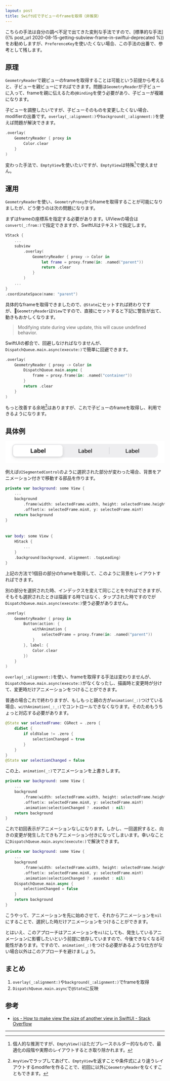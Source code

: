 ```yaml
---
layout: post
title: SwiftUIで子ビューのframeを取得（非推奨）
---
```


こちらの手法は自分の調べ不足で出てきた変則な手法ですので、[標準的な手法]({% post_url 2020-08-15-getting-subview-frame-in-swiftui-deprecated %})をお勧めしますが、`PreferenceKey`を使いたくない場合、この手法の出番で、参考として残します。

## 原理

`GeometryReader`で親ビューのframeを取得することは可能という前提から考えると、子ビューを親ビューにすればできます。問題は`GeometryReader`が子ビューに入って、frameを親に伝えるため`@Binding`を使う必要があり、子ビューが複雑になります。

子ビューを調整したいですが、子ビューそのものを変更したくない場合、modifierの出番です。`overlay(_:alignment:)`や`background(_:alignment:)`を使えば問題が解決できます。

```swift
.overlay(
    GeometryReader { proxy in
        Color.clear
    }
)
```

変わった手法で、`EmptyView`を使いたいですが、`EmptyView`は特殊[^1]で使えません。

## 運用

`GeometryReader`を使い、`GeometryProxy`からframeを取得することが可能になりましたが、どう使うのは次の問題になります。

まずはframeの座標系を指定する必要があります。UIViewの場合は`convert(_:from:)`で指定できますが、SwiftUIはテキストで指定します。

```swift
VStack {
    ...
    subview
        .overlay(
            GeometryReader { proxy -> Color in
                let frame = proxy.frame(in: .named("parent"))
                return .clear
            }
        )
    ...
}
.coordinateSpace(name: "parent")
```

具体的なframeを取得できましたので、`@State`にセットすれば終わりですが、`GeometryReader`は`View`ですので、直接にセットすると下記に警告が出て、動きもおかしくなります。

> Modifying state during view update, this will cause undefined behavior.

SwiftUIの都合で、回避しなければなりませんが、`DispatchQueue.main.async(execute:)`で簡単に回避できます。

```swift
.overlay(
    GeometryReader { proxy -> Color in
        DispatchQueue.main.async {
            frame = proxy.frame(in: .named("container"))
        }
        return .clear
    }
)
```

もっと改善する余地[^3]はありますが、これで子ビューのframeを取得し、利用できるようになります。

## 具体例

![UISegmentedControl](/assets/images/segmented-control.png)

例えば`UISegmentedControl`のように選択された部分が変わった場合、背景をアニメーション付きで移動する部品を作ります。

```swift
private var background: some View {
    ...
    background
        .frame(width: selectedFrame.width, height: selectedFrame.height)
        .offset(x: selectedFrame.minX, y: selectedFrame.minY)
    return background
}


var body: some View {
    HStack {
        ...
    }
    .background(background, alignment: .topLeading)
}
```

上記の方法で1個目の部分のframeを取得して、このように背景をレイアウトすればできます。

別の部分を選択された時、インデックスを変えて同じことをやればできますが、そもそも選択されたときは描画する時ではなく、タップされた時ですのでが`DispatchQueue.main.async(execute:)`使う必要がありません。

```swift
.overlay(
    GeometryReader { proxy in
        Button(action: {
            withAnimation {
                selectedFrame = proxy.frame(in: .named("parent"))
            }
        }, label: {
            Color.clear
        })
    }
)
```

`overlay(_:alignment:)`を使い、frameを取得する手法は変わりませんが、`DispatchQueue.main.async(execute:)`がなくなったし、描画時と変更時が分けて、変更時だけアニメーションをつけることができます。

普通の場合これで終わりますが、もしもっと親の方が`animation(_:)`つけている場合、`withAnimation(_:_:)`でコントロールできなくなります。そのためもうちょっと対応する必要があります。

```swift
@State var selectedFrame: CGRect = .zero {
    didSet {
        if oldValue != .zero {
            selectionChanged = true
        }
    }
}
@State var selectionChanged = false
```

この上、`animation(_:)`でアニメーションを上書きします。

```swift
private var background: some View {
    ...
    background
        .frame(width: selectedFrame.width, height: selectedFrame.height)
        .offset(x: selectedFrame.minX, y: selectedFrame.minY)
        .animation(selectionChanged ? .easeOut : nil)
    return background
}
```

これで初回表示がアニメーションなしになります。しかし、一回選択すると、向きの変更が発生したてきもアニメーション付きになってしまいます。幸いなことに`DispatchQueue.main.async(execute:)`で解決できます。

```swift
private var background: some View {
    ...
    background
        .frame(width: selectedFrame.width, height: selectedFrame.height)
        .offset(x: selectedFrame.minX, y: selectedFrame.minY)
        .animation(selectionChanged ? .easeOut : nil)
    DispatchQueue.main.async {
        selectionChanged = false
    }
    return background
}
```

こうやって、アニメーションを先に始めさせて、それからアニメーションを`nil`にすることで、選択した時だけアニメーションをつけることができます。

とはいえ、このアプローチはアニメーションを`nil`にしても、発生しているアニメーションに影響したいという前提に依存していますので、今後できなくなる可能性があります。ですので、`animation(_:)`をつける必要があるような仕方がない場合以外はこのアプローチを避けましょう。

## まとめ

1. `overlay(_:alignment:)`や`background(_:alignment:)`でframeを取得
2. `DispatchQueue.main.async`で`@State`に反映

## 参考

- [ios - How to make view the size of another view in SwiftUI - Stack Overflow](https://stackoverflow.com/questions/56505043/how-to-make-view-the-size-of-another-view-in-swiftui)

***

[^1]: 個人的な推測ですが、`EmptyView()`はただプレースホルダー的なもので、最適化の段階や実際のレイアウトするとき取り除かれます。

[^2]: 同じ値でなければ止まりませんので、同じ値を二回取得し、セットしたまで止まりません。

[^3]: `AnyView`でラップしてあげて、`EmptyView`を返すことや条件式により違うレイアウトするmodiferを作ることで、初回に以外に`GeometryReader`をなくすこともできます。
